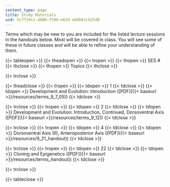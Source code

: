 ```yaml
---
content_type: page
title: Study Materials
uid: 5c7f29c1-d600-f596-e62d-e84b61cb25d8
---
```


Terms which may be new to you are included for the listed lecture sessions in the handouts below. Most will be covered in class. You will see some of these in future classes and will be able to refine your understanding of them.

{{< tableopen >}}
{{< theadopen >}}
{{< tropen >}}
{{< thopen >}}
SES #
{{< thclose >}}
{{< thopen >}}
Topics
{{< thclose >}}

{{< trclose >}}

{{< theadclose >}}
{{< tropen >}}
{{< tdopen >}}
1
{{< tdclose >}}
{{< tdopen >}}
Development and Evolution: Introduction ([PDF]({{< baseurl >}}/resources/terms_9_7_05))
{{< tdclose >}}

{{< trclose >}}
{{< tropen >}}
{{< tdopen >}}
2
{{< tdclose >}}
{{< tdopen >}}
Development and Evolution: Introduction, Continued, Dorsoventral Axis ([PDF]({{< baseurl >}}/resources/terms_9_12))
{{< tdclose >}}

{{< trclose >}}
{{< tropen >}}
{{< tdopen >}}
4
{{< tdclose >}}
{{< tdopen >}}
Dorsoventral Axis (II), Anteroposterior Axis ([PDF]({{< baseurl >}}/resources/9_21_handout))
{{< tdclose >}}

{{< trclose >}}
{{< tropen >}}
{{< tdopen >}}
22
{{< tdclose >}}
{{< tdopen >}}
Cloning and Epigenetics ([PDF]({{< baseurl >}}/resources/terms_handout))
{{< tdclose >}}

{{< trclose >}}

{{< tableclose >}}